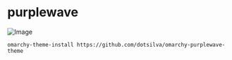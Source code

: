 # purplewave

![Image](https://github.com/dotsilva/purplewave/blob/3eee6a231cb2a5a4321a6c4dce48e9a6574646e5/preview.png)

```
omarchy-theme-install https://github.com/dotsilva/omarchy-purplewave-theme
```
